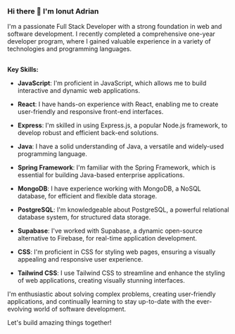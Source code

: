### Hi there 👋 I'm Ionut Adrian
I'm a passionate Full Stack Developer with a strong foundation in web and software development. I recently completed a comprehensive one-year developer program, where I gained valuable experience in a variety of technologies and programming languages.

##
**Key Skills:**

- **JavaScript**: I'm proficient in JavaScript, which allows me to build interactive and dynamic web applications.

- **React**: I have hands-on experience with React, enabling me to create user-friendly and responsive front-end interfaces.

- **Express**: I'm skilled in using Express.js, a popular Node.js framework, to develop robust and efficient back-end solutions.

- **Java**: I have a solid understanding of Java, a versatile and widely-used programming language.

- **Spring Framework**: I'm familiar with the Spring Framework, which is essential for building Java-based enterprise applications.

- **MongoDB**: I have experience working with MongoDB, a NoSQL database, for efficient and flexible data storage.

- **PostgreSQL**: I'm knowledgeable about PostgreSQL, a powerful relational database system, for structured data storage.

- **Supabase**: I've worked with Supabase, a dynamic open-source alternative to Firebase, for real-time application development.

- **CSS**: I'm proficient in CSS for styling web pages, ensuring a visually appealing and responsive user experience.

- **Tailwind CSS**: I use Tailwind CSS to streamline and enhance the styling of web applications, creating visually stunning interfaces.

I'm enthusiastic about solving complex problems, creating user-friendly applications, and continually learning to stay up-to-date with the ever-evolving world of software development.


Let's build amazing things together!
